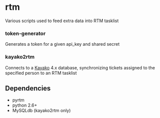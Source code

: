 rtm
===

Various scripts used to feed extra data into RTM tasklist

### token-generator

Generates a token for a given api\_key and shared secret

### kayako2rtm

Connects to a [Kayako](http://www.kayako.com/) 4.x database, synchronizing tickets assigned to the specified person to an RTM tasklist

Dependencies
------------

- pyrtm
- python 2.6+
- MySQLdb (kayako2rtm only)

